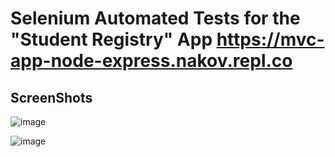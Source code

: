 # Selenium Automated Tests for the "Student Registry" App https://mvc-app-node-express.nakov.repl.co

## ScreenShots

![image](https://user-images.githubusercontent.com/98229450/179396517-e218c78e-798e-4d56-8a13-65554632b899.png)

![image](https://user-images.githubusercontent.com/98229450/179396584-73f23fe5-3a1e-496a-b826-009e2d88b394.png)
